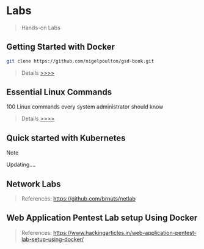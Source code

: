 # Labs
> Hands-on Labs

## Getting Started with Docker 

```bash
git clone https://github.com/nigelpoulton/gsd-book.git
```

> Details [>>>>](getting-started-with-docker/README.md)



## Essential Linux Commands

100 Linux commands every system administrator should know

> Details [>>>>](linux-command/README.md)


## Quick started with Kubernetes
> [!NOTE]
> 
> Updating....

## Network Labs 

> References: https://github.com/brnuts/netlab 

## Web Application Pentest Lab setup Using Docker

> References: https://www.hackingarticles.in/web-application-pentest-lab-setup-using-docker/
